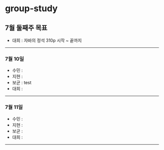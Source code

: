 # group-study
## 7월 둘째주 목표
- 대희 : 자바의 정석 310p 시작 ~ 끝까지
 ---
### 7월 10일
- 수민 :
- 지현 : 
- 보균 : test
- 대희 : 
---
### 7월 11일
- 수민 :
- 지현 :
- 보균 :
- 대희 :
---
